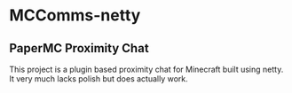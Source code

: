 # MCComms-netty
## PaperMC Proximity Chat
This project is a plugin based proximity chat for Minecraft built using netty. It very much lacks polish but does actually work.
